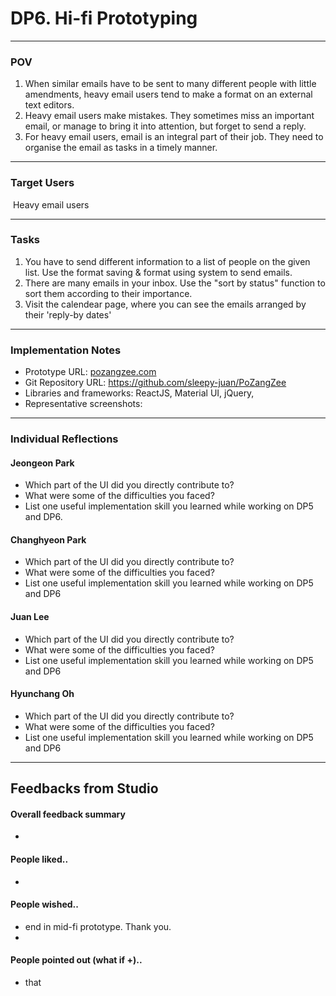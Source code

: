 # DP6. Hi-fi Prototyping

------

### POV

1. When similar emails have to be sent to many different people with little amendments, heavy email users tend to make a format on an external text editors.
2. Heavy email users make mistakes. They sometimes miss an important email, or manage to bring it into attention, but forget to send a reply.
3. For heavy email users, email is an integral part of their job. They need to organise the email as tasks in a timely manner.

------

### Target Users

​	Heavy email users

------

### Tasks

1. You have to send different information to a list of people on the given list. Use the format saving & format using system to send emails.
2. There are many emails in your inbox. Use the "sort by status" function to sort them according to their importance. 
3. Visit the calendear page, where you can see the emails arranged by their 'reply-by dates'

------

### Implementation Notes

- Prototype URL: [pozangzee.com](pozangzee.com)
- Git Repository URL: <https://github.com/sleepy-juan/PoZangZee>
- Libraries and frameworks: ReactJS, Material UI, jQuery, 
- Representative screenshots:

------

### Individual Reflections

#### Jeongeon Park

- Which part of the UI did you directly contribute to?
- What were some of the difficulties you faced?
- List one useful implementation skill you learned while working on DP5 and DP6.

#### Changhyeon Park

- Which part of the UI did you directly contribute to?
- What were some of the difficulties you faced?
- List one useful implementation skill you learned while working on DP5 and DP6

#### Juan Lee

- Which part of the UI did you directly contribute to?
- What were some of the difficulties you faced?
- List one useful implementation skill you learned while working on DP5 and DP6

#### Hyunchang Oh

- Which part of the UI did you directly contribute to?
- What were some of the difficulties you faced?
- List one useful implementation skill you learned while working on DP5 and DP6

------

## Feedbacks from Studio

#### Overall feedback summary

- 

#### People liked..

- 

#### People wished..

- end in mid-fi prototype. Thank you.
- 

#### People pointed out (what if +)..

- that 